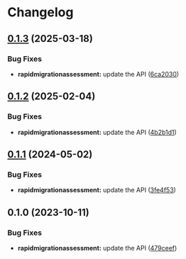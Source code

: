 # Changelog

## [0.1.3](https://github.com/googleapis/google-api-nodejs-client/compare/rapidmigrationassessment-v0.1.2...rapidmigrationassessment-v0.1.3) (2025-03-18)


### Bug Fixes

* **rapidmigrationassessment:** update the API ([6ca2030](https://github.com/googleapis/google-api-nodejs-client/commit/6ca203067add4df64c5c51d0beb56c445e1ae6b8))

## [0.1.2](https://github.com/googleapis/google-api-nodejs-client/compare/rapidmigrationassessment-v0.1.1...rapidmigrationassessment-v0.1.2) (2025-02-04)


### Bug Fixes

* **rapidmigrationassessment:** update the API ([4b2b1d1](https://github.com/googleapis/google-api-nodejs-client/commit/4b2b1d19a82753d28568dc7d7cb9a73b4d5dba9c))

## [0.1.1](https://github.com/googleapis/google-api-nodejs-client/compare/rapidmigrationassessment-v0.1.0...rapidmigrationassessment-v0.1.1) (2024-05-02)


### Bug Fixes

* **rapidmigrationassessment:** update the API ([3fe4f53](https://github.com/googleapis/google-api-nodejs-client/commit/3fe4f53ee08c594ac96fbe126918d555910d962a))

## 0.1.0 (2023-10-11)


### Bug Fixes

* **rapidmigrationassessment:** update the API ([479ceef](https://github.com/googleapis/google-api-nodejs-client/commit/479ceefd1f0595441f411bc11a6d8de33ecb2ebc))
